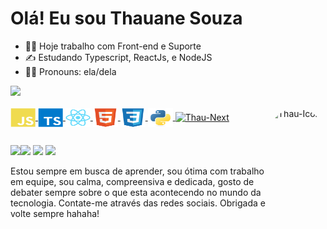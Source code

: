 # Olá! Eu sou Thauane Souza
- 👨‍💻 Hoje trabalho com Front-end e Suporte
- ✍ Estudando Typescript, ReactJs, e NodeJS
- 👩‍🦰 Pronouns: ela/dela

<div>
<a href="https://github.com/ImportFreya">
<img height="170em" src="https://github-readme-stats.vercel.app/api?username=ImportFreya&show_icons=true&include_all_commits=true&count_private=true&bg_color=45,8e2de2,4a00e0&title_color=fff&icon_color=fff&border_color=000&text_color=fff"/>
</div>

<div style="display: inline_block"><br>
  <img align="center" alt="Thau-Js" height="30" width="40" src="https://raw.githubusercontent.com/devicons/devicon/master/icons/javascript/javascript-plain.svg">
  <img align="center" alt="Thau-Ts" height="30" width="40" src="https://raw.githubusercontent.com/devicons/devicon/master/icons/typescript/typescript-plain.svg">
  <img align="center" alt="Thau-React" height="30" width="40" src="https://raw.githubusercontent.com/devicons/devicon/master/icons/react/react-original.svg">
  <img align="center" alt="Thau-HTML" height="30" width="40" src="https://raw.githubusercontent.com/devicons/devicon/master/icons/html5/html5-original.svg">
  <img align="center" alt="Thau-CSS" height="30" width="40" src="https://raw.githubusercontent.com/devicons/devicon/master/icons/css3/css3-original.svg">
  <img align="center" alt="Thau-Python" height="30" width="40" src="https://raw.githubusercontent.com/devicons/devicon/master/icons/python/python-original.svg">
  <img align="center" alt="Thau-Next" height="30" width="40" src="https://cdn.jsdelivr.net/gh/devicons/devicon/icons/nextjs/nextjs-original-wordmark.svg" />
 <img align="right" alt="Thau-Icone" height="150" style="border-radius:50px;" src="https://cdn.discordapp.com/attachments/844770389355266088/1115416379672244355/download20230601200619.png?width=593&height=593">
  
</div>
  
  ##
 
<div>
  <a href="https://www.instagram.com/thau.souz/" target="_blank"><img src="https://img.shields.io/badge/-Instagram-%23E4405F?style=for-the-badge&logo=instagram&logoColor=white" target="_blank"></a
 <a href="https://discord.gg/Z55b9r73gE" target="_blank"><img src="https://img.shields.io/badge/Discord-7289DA?style=for-the-badge&logo=discord&logoColor=white" target="_blank"></a> 
  <a href = "mailto:thauane-souza1@live.com"><img src="https://img.shields.io/badge/-Gmail-%23333?style=for-the-badge&logo=gmail&logoColor=white" target="_blank"></a>
  <a href="https://www.linkedin.com/in/thauane-souza-13a40422b/" target="_blank"><img src="https://img.shields.io/badge/-LinkedIn-%230077B5?style=for-the-badge&logo=linkedin&logoColor=white" target="_blank"></a> 
</div>
<div>
<p>Estou sempre em busca de aprender, sou ótima com trabalho em equipe, sou calma, compreensiva e dedicada, gosto de debater sempre sobre o que esta acontecendo no mundo da tecnologia. Contate-me através das redes sociais. Obrigada e volte sempre hahaha!</p>
</div>


